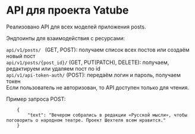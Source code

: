 # API для проекта Yatube 

Реализовано API для всех моделей приложения posts.    

Эндпоинты для взаимодействия с ресурсами:    

```api/v1/posts/ ``` (GET, POST): получаем список всех постов или создаём новый пост   
```api/v1/posts/{post_id}/``` (GET, PUT(PATCH), DELETE): получаем, редактируем или удаляем пост по id   
```api/v1/api-token-auth/``` (POST): передаём логин и пароль, получаем токен   
Если пользователь не авторизован, то API доступен только для чтения.   

Пример запроса POST:

```
    {
        "text": "Вечером собрались в редакции «Русской мысли», чтобы поговорить о народном театре. Проект Шехтеля всем нравится."
    }
```
